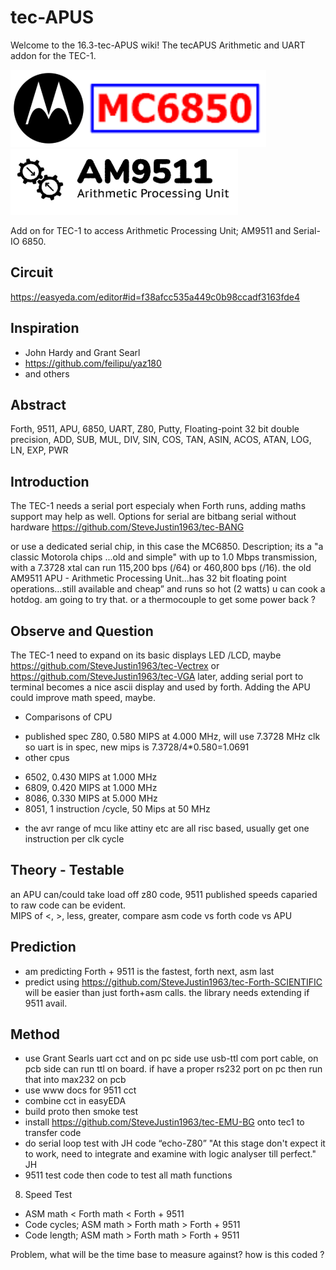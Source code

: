 # tec-APUS
Welcome to the 16.3-tec-APUS wiki!
The tecAPUS Arithmetic and UART addon for the TEC-1.
    
![](https://github.com/SteveJustin1963/tec-APUS/blob/master/pics/mc6850.png)
![](https://github.com/SteveJustin1963/tec-APUS/blob/master/pics/am9511%20logo.png)


 
Add on for TEC-1 to access Arithmetic Processing Unit; AM9511 and Serial-IO 6850.

## Circuit

https://easyeda.com/editor#id=f38afcc535a449c0b98ccadf3163fde4

 

## Inspiration

* John Hardy and Grant Searl 
* https://github.com/feilipu/yaz180
* and others


 
 
## Abstract
Forth, 9511, APU, 6850, UART, Z80, Putty, Floating-point 32 bit double precision, ADD, SUB, MUL, DIV, SIN, COS, TAN, ASIN, ACOS, ATAN, LOG, LN, EXP, PWR
 
## Introduction
The TEC-1 needs a serial port especialy when Forth runs, adding maths support may help as well. 
Options for serial are 
bitbang serial without hardware
https://github.com/SteveJustin1963/tec-BANG 

or use a dedicated serial chip, in this case the MC6850. Description; its a "a classic Motorola chips ...old and simple" with up to 1.0 Mbps transmission, with a 7.3728 xtal can run 115,200 bps (/64) or 460,800 bps (/16). the old AM9511 APU - Arithmetic Processing Unit...has 32 bit floating point operations...still available and cheap” and runs so hot (2 watts) u can cook a hotdog. am going to try that. or a thermocouple to get some power back ?

## Observe and Question
The TEC-1 need to expand on its basic displays LED /LCD, maybe https://github.com/SteveJustin1963/tec-Vectrex or https://github.com/SteveJustin1963/tec-VGA later, adding serial port to terminal becomes a nice ascii display and used by forth. Adding the APU could improve math speed, maybe. 

* Comparisons of CPU
- published spec Z80, 0.580 MIPS at 4.000 MHz, will use 7.3728 MHz clk so uart is in spec, 
new mips is 7.3728/4*0.580=1.0691
- other cpus 
* 6502, 0.430 MIPS at 1.000 MHz
* 6809, 0.420 MIPS at 1.000 MHz
* 8086, 0.330 MIPS at 5.000 MHz
* 8051, 1 instruction /cycle, 50 Mips at 50 MHz
- the avr range of mcu like attiny etc are all risc based, usually get one instruction per clk cycle


## Theory - Testable
an APU can/could take load off z80 code, 9511 published speeds caparied to raw code can be evident.  
MIPS of <, >, less, greater, compare asm code vs forth code vs APU

 
## Prediction
- am predicting Forth + 9511 is the fastest, forth next, asm last
- predict using https://github.com/SteveJustin1963/tec-Forth-SCIENTIFIC will be easier than just forth+asm calls. the library needs extending if 9511 avail.

 
## Method
- use Grant Searls uart cct and on pc side use usb-ttl com port cable, on pcb side can run ttl on board. if have a proper rs232 port on pc then run that into max232 on pcb 
- use www docs for 9511 cct 
- combine cct in easyEDA
- build proto then smoke test
- install https://github.com/SteveJustin1963/tec-EMU-BG onto tec1 to transfer code
- do serial loop test with JH code “echo-Z80” "At this stage don't expect it to work, need to integrate and examine with logic analyser till perfect." JH
- 9511 test code then code to test all math functions 
8. Speed Test
  * ASM math < Forth math < Forth + 9511 
  * Code cycles; ASM math > Forth math > Forth + 9511 
  * Code length; ASM math > Forth math > Forth + 9511 

Problem, what will be the time base to measure against? how is this coded ?


